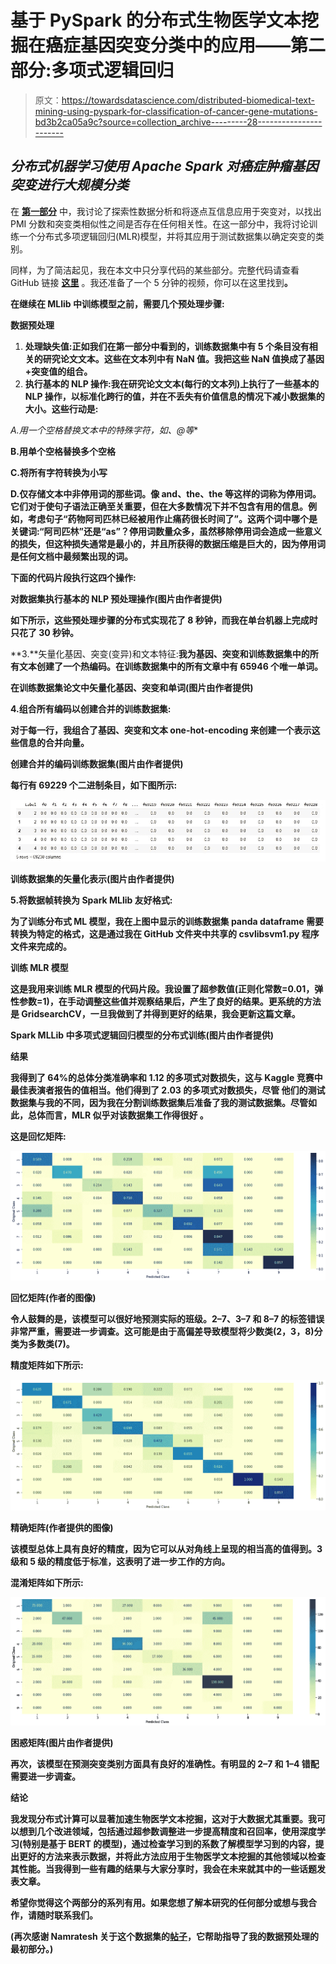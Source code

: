 # 基于 PySpark 的分布式生物医学文本挖掘在癌症基因突变分类中的应用——第二部分:多项式逻辑回归

> 原文：<https://towardsdatascience.com/distributed-biomedical-text-mining-using-pyspark-for-classification-of-cancer-gene-mutations-bd3b2ca05a9c?source=collection_archive---------28----------------------->

## *分布式机器学习使用 Apache Spark 对癌症肿瘤基因突变进行大规模分类*

在 [**第一部分**](https://bharatss.medium.com/distributed-biomedical-text-mining-using-pyspark-for-classification-of-cancer-gene-mutations-3e11507b2450) 中，我讨论了探索性数据分析和将逐点互信息应用于突变对，以找出 PMI 分数和突变类相似性之间是否存在任何相关性。在这一部分中，我将讨论训练一个分布式多项逻辑回归(MLR)模型，并将其应用于测试数据集以确定突变的类别。

同样，为了简洁起见，我在本文中只分享代码的某些部分。完整代码请查看 GitHub 链接 [**这里**](https://github.com/bsets/Distributed_ML_with_PySpark_for_Cancer_Tumor_Classification/tree/main/Tumor_Gene_Classification_using_Multinomial_Logistic_Regression) 。我还准备了一个 5 分钟的视频，你可以在这里找到[](https://www.youtube.com/watch?v=LRp75Ku8Hc4)**。**

**在继续在 MLlib 中训练模型之前，需要几个预处理步骤:**

****数据预处理****

1.  ****处理缺失值**:正如我们在第一部分中看到的，训练数据集中有 5 个条目没有相关的研究论文文本。这些在文本列中有 NaN 值。我把这些 NaN 值换成了基因+突变值的组合。**
2.  ****执行基本的 NLP 操作**:我在研究论文文本(每行的文本列)上执行了一些基本的 NLP 操作，以标准化跨行的值，并在不丢失有价值信息的情况下减小数据集的大小。这些行动是:**

**A.用一个空格替换文本中的特殊字符，如*、@等**

**B.用单个空格替换多个空格**

**C.将所有字符转换为小写**

**D.仅存储文本中非停用词的那些词。像 and、the、the 等这样的词称为停用词。它们对于使句子语法正确至关重要，但在大多数情况下并不包含有用的信息。例如，考虑句子“药物阿司匹林已经被用作止痛药很长时间了”。这两个词中哪个是关键词:“阿司匹林”还是“as”？停用词数量众多，虽然移除停用词会造成一些意义的损失，但这种损失通常是最小的，并且所获得的数据压缩是巨大的，因为停用词是任何文档中最频繁出现的词。**

**下面的代码片段执行这四个操作:**

**对数据集执行基本的 NLP 预处理操作(图片由作者提供)**

**如下所示，这些预处理步骤的分布式实现花了 8 秒钟，而我在单台机器上完成时只花了 30 秒钟。**

**3.**矢量化基因、突变(变异)和文本特征:**我为基因、突变和训练数据集中的所有文本创建了一个热编码。在训练数据集中的所有文章中有 65946 个唯一单词。**

**在训练数据集论文中矢量化基因、突变和单词(图片由作者提供)**

**4.**组合所有编码以创建合并的训练数据集:****

**对于每一行，我组合了基因、突变和文本 one-hot-encoding 来创建一个表示这些信息的合并向量。**

**创建合并的编码训练数据集(图片由作者提供)**

**每行有 69229 个二进制条目，如下图所示:**

**![](img/7517533f14fa2edaa4f4a4f24f230abc.png)**

**训练数据集的矢量化表示(图片由作者提供)**

**5.**将数据帧转换为 Spark MLlib 友好格式:****

**为了训练分布式 ML 模型，我在上图中显示的训练数据集 panda dataframe 需要转换为特定的格式，这是通过我在 GitHub 文件夹中共享的 csvlibsvm1.py 程序文件来完成的。**

****训练 MLR 模型****

**这是我用来训练 MLR 模型的代码片段。我设置了超参数值(正则化常数=0.01，弹性参数=1)，在手动调整这些值并观察结果后，产生了良好的结果。更系统的方法是 GridsearchCV，一旦我做到了并得到更好的结果，我会更新这篇文章。**

**Spark MLLib 中多项式逻辑回归模型的分布式训练(图片由作者提供)**

****结果****

**我得到了 64%的总体分类准确率和 1.12 的多项式对数损失，这与 Kaggle 竞赛中最佳表演者报告的值相当。他们得到了 2.03 的多项式对数损失，尽管
他们的测试数据集与我的不同，因为我在分割训练数据集后准备了我的测试数据集。尽管如此，总体而言，MLR 似乎对该数据集工作得很好
。**

**这是回忆矩阵:**

**![](img/082fb0b3bacbdc3b050bf4049a98d84d.png)**

**回忆矩阵(作者的图像)**

**令人鼓舞的是，该模型可以很好地预测实际的班级。2–7、3–7 和 8–7 的标签错误非常严重，需要进一步调查。这可能是由于高偏差导致模型将少数类(2，3，8)分类为多数类(7)。**

**精度矩阵如下所示:**

**![](img/d2a517fbae490a4d4775a2d0649f91b4.png)**

**精确矩阵(作者提供的图像)**

**该模型总体上具有良好的精度，因为它可以从对角线上呈现的相当高的值得到。3 级和 5 级的精度低于标准，这表明了进一步工作的方向。**

**混淆矩阵如下所示:**

**![](img/49af8dcd0316bb26f3bfce89407e4fb2.png)**

**困惑矩阵(图片由作者提供)**

**再次，该模型在预测突变类别方面具有良好的准确性。有明显的 2–7 和 1–4 错配需要进一步调查。**

****结论****

**我发现分布式计算可以显著加速生物医学文本挖掘，这对于大数据尤其重要。我可以想到几个改进领域，包括通过超参数调整进一步提高精度和召回率，使用深度学习(特别是基于 BERT 的模型)，通过检查学习到的系数了解模型学习到的内容，提出更好的方法来表示数据，并将此方法应用于生物医学文本挖掘的其他领域以检查其性能。当我得到一些有趣的结果与大家分享时，我会在未来就其中的一些话题发表文章。**

**希望你觉得这个两部分的系列有用。如果您想了解本研究的任何部分或想与我合作，请随时联系我们。**

**(再次感谢 Namratesh 关于这个数据集的[帖子](https://medium.datadriveninvestor.com/personalized-cancer-diagnosis-aea93bad0587)，它帮助指导了我的数据预处理的最初部分。)**